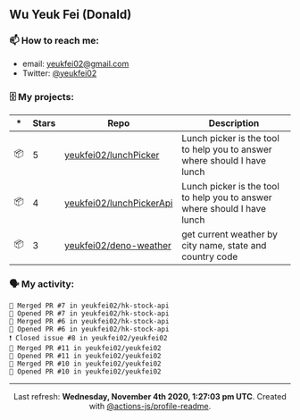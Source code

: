 ## Wu Yeuk Fei (Donald)

### 📫 How to reach me:

- email: [yeukfei02@gmail.com](yeukfei02@gmail.com)
- Twitter: [@yeukfei02](https://twitter.com/yeukfei02)

### 🗄 My projects:

|*|Stars|Repo|Description|
|---|---|---|---|
| 📦 | 5 | [yeukfei02/lunchPicker](https://github.com/yeukfei02/lunchPicker) | Lunch picker is the tool to help you to answer where should I have lunch |
| 📦 | 4 | [yeukfei02/lunchPickerApi](https://github.com/yeukfei02/lunchPickerApi) | Lunch picker is the tool to help you to answer where should I have lunch |
| 📦 | 3 | [yeukfei02/deno-weather](https://github.com/yeukfei02/deno-weather) | get current weather by city name, state and country code |

### 🗣 My activity:

```
🎉 Merged PR #7 in yeukfei02/hk-stock-api
💪 Opened PR #7 in yeukfei02/hk-stock-api
🎉 Merged PR #6 in yeukfei02/hk-stock-api
💪 Opened PR #6 in yeukfei02/hk-stock-api
❗️ Closed issue #8 in yeukfei02/yeukfei02
🎉 Merged PR #11 in yeukfei02/yeukfei02
💪 Opened PR #11 in yeukfei02/yeukfei02
🎉 Merged PR #10 in yeukfei02/yeukfei02
💪 Opened PR #10 in yeukfei02/yeukfei02
```

<!-- <img src="https://github-readme-stats.vercel.app/api?username=yeukfei02&show_icons=true&count_private=true&theme=radical" />

<img src="https://github-readme-stats.vercel.app/api/top-langs/?username=yeukfei02&theme=radical" /> -->

---

<p align="center">Last refresh: <b>Wednesday, November 4th 2020, 1:27:03 pm UTC</b>. Created with <a href=https://github.com/marketplace/actions/profile-readme>@actions-js/profile-readme</a>.</p>
